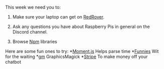 This week we need you to:

1) Make sure your laptop can get on [RedRover](https://it.cornell.edu/topic/redrover-wi-fi).

2) Ask any questions you have about Raspberry Pis in general on the Discord channel.

3) Browse [Npm](https://www.npmjs.com) libraries 

Here are some fun ones to try:
*[Moment.js](http://momentjs.com) Helps parse time
*[Funnies](https://1egoman.github.io/funnies/) Wit for the waiting
*[gm](http://www.graphicsmagick.org) GraphicsMagick
*[Stripe](https://www.npmjs.com/package/stripe) To make money off your chatbot